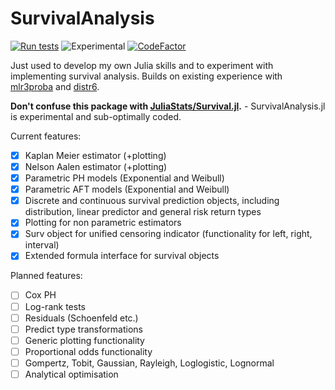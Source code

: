 # SurvivalAnalysis

[![Run tests](https://github.com/RaphaelS1/SurvivalAnalysis.jl/actions/workflows/run-tests.yml/badge.svg)](https://github.com/RaphaelS1/SurvivalAnalysis.jl/actions/workflows/run-tests.yml)
![Experimental](https://lifecycle.r-lib.org/articles/figures/lifecycle-experimental.svg)
[![CodeFactor](https://www.codefactor.io/repository/github/raphaels1/survivalanalysis.jl/badge)](https://www.codefactor.io/repository/github/raphaels1/survivalanalysis.jl)

Just used to develop my own Julia skills and to experiment with implementing survival analysis. Builds on existing experience with [mlr3proba](https://github.com/mlr-org/mlr3proba) and [distr6](https://github.com/alan-turing-institute/distr6).

**Don't confuse this package with [JuliaStats/Survival.jl](https://github.com/JuliaStats/Survival.jl).** - SurvivalAnalysis.jl is experimental and sub-optimally coded.

Current features:

* [x] Kaplan Meier estimator (+plotting)
* [x] Nelson Aalen estimator (+plotting)
* [x] Parametric PH models (Exponential and Weibull)
* [x] Parametric AFT models (Exponential and Weibull)
* [x] Discrete and continuous survival prediction objects, including distribution, linear predictor and general risk return types
* [x] Plotting for non parametric estimators
* [x] Surv object for unified censoring indicator (functionality for left, right, interval)
* [x] Extended formula interface for survival objects

Planned features:

* [ ] Cox PH
* [ ] Log-rank tests
* [ ] Residuals (Schoenfeld etc.)
* [ ] Predict type transformations
* [ ] Generic plotting functionality
* [ ] Proportional odds functionality
* [ ] Gompertz, Tobit, Gaussian, Rayleigh, Loglogistic, Lognormal
* [ ] Analytical optimisation
